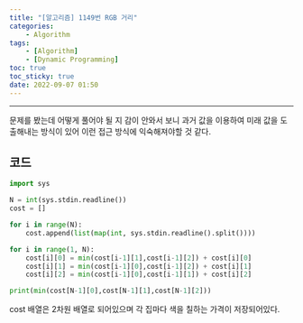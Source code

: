 ```yaml
---
title: "[알고리즘] 1149번 RGB 거리"
categories:
    - Algorithm
tags:
    - [Algorithm]
    - [Dynamic Programming]
toc: true
toc_sticky: true
date: 2022-09-07 01:50
---
```

--------------------------

문제를 봤는데 어떻게 풀어야 될 지 감이 안와서 보니 과거 값을 이용하여 미래 값을 도출해내는 방식이 있어 이런 접근 방식에 익숙해져야할 것 같다.

## 코드
```python
import sys

N = int(sys.stdin.readline())
cost = []

for i in range(N):
    cost.append(list(map(int, sys.stdin.readline().split())))

for i in range(1, N):
    cost[i][0] = min(cost[i-1][1],cost[i-1][2]) + cost[i][0]
    cost[i][1] = min(cost[i-1][0],cost[i-1][2]) + cost[i][1]
    cost[i][2] = min(cost[i-1][0],cost[i-1][1]) + cost[i][2]

print(min(cost[N-1][0],cost[N-1][1],cost[N-1][2]))
```

cost 배열은 2차원 배열로 되어있으며 각 집마다 색을 칠하는 가격이 저장되어있다.  
